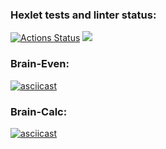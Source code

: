 ### Hexlet tests and linter status:

[![Actions Status](https://github.com/vll8/frontend-project-44/workflows/hexlet-check/badge.svg)](https://github.com/vll8/frontend-project-44/actions) <a href="https://codeclimate.com/github/vll8/frontend-project-44/maintainability"><img src="https://api.codeclimate.com/v1/badges/cc431d0adc2ef461b6fe/maintainability" /></a>

### Brain-Even:
[![asciicast](https://asciinema.org/a/hnWukvCUM63AaVOMPfWbpkQar.svg)](https://asciinema.org/a/hnWukvCUM63AaVOMPfWbpkQar)

### Brain-Calc:
[![asciicast](https://asciinema.org/a/xiJmPLMPEnmZbGMVInNrlXekA.svg)](https://asciinema.org/a/xiJmPLMPEnmZbGMVInNrlXekA)
